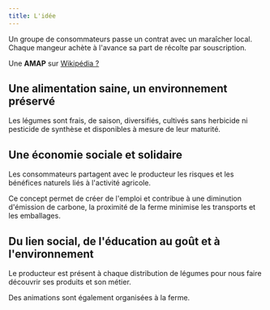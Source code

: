 ```yaml
---
title: L'idée
---
```

Un groupe de consommateurs passe un contrat avec un maraîcher local. Chaque mangeur achète à l'avance sa part de récolte par souscription.

Une **AMAP** sur [Wikipédia ?](https://fr.wikipedia.org/wiki/Association_pour_le_maintien_d%27une_agriculture_paysanne)

## Une alimentation saine, un environnement préservé

Les légumes sont frais, de saison, diversifiés, cultivés sans herbicide ni pesticide de synthèse et disponibles à mesure de leur maturité.

## Une économie sociale et solidaire

Les consommateurs partagent avec le producteur les risques et les bénéfices naturels liés à l'activité agricole.

Ce concept permet de créer de l'emploi et contribue à une diminution d'émission de carbone, la proximité de la ferme minimise les transports et les emballages.

## Du lien social, de l'éducation au goût et à l'environnement

Le producteur est présent à chaque distribution de légumes pour nous faire découvrir ses produits et son métier.

Des animations sont également organisées à la ferme.